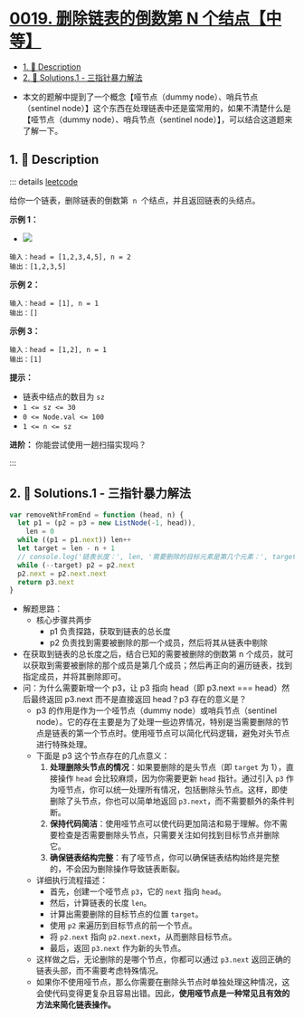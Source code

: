 # [0019. 删除链表的倒数第 N 个结点【中等】](https://github.com/Tdahuyou/TNotes.leetcode/tree/main/notes/0019.%20%E5%88%A0%E9%99%A4%E9%93%BE%E8%A1%A8%E7%9A%84%E5%80%92%E6%95%B0%E7%AC%AC%20N%20%E4%B8%AA%E7%BB%93%E7%82%B9%E3%80%90%E4%B8%AD%E7%AD%89%E3%80%91)

<!-- region:toc -->

- [1. 📝 Description](#1--description)
- [2. 🎯 Solutions.1 - 三指针暴力解法](#2--solutions1---三指针暴力解法)

<!-- endregion:toc -->

- 本文的题解中提到了一个概念【哑节点（dummy node）、哨兵节点（sentinel node）】这个东西在处理链表中还是蛮常用的，如果不清楚什么是【哑节点（dummy node）、哨兵节点（sentinel node）】，可以结合这道题来了解一下。

## 1. 📝 Description

::: details [leetcode](https://leetcode.cn/problems/remove-nth-node-from-end-of-list/description/)

给你一个链表，删除链表的倒数第  `n`  个结点，并且返回链表的头结点。

**示例 1：**

- ![](https://cdn.jsdelivr.net/gh/tnotesjs/imgs@main/2024-10-26-21-07-31.png)

```
输入：head = [1,2,3,4,5], n = 2
输出：[1,2,3,5]
```

**示例 2：**

```
输入：head = [1], n = 1
输出：[]
```

**示例 3：**

```
输入：head = [1,2], n = 1
输出：[1]
```

**提示：**

- 链表中结点的数目为 `sz`
- `1 <= sz <= 30`
- `0 <= Node.val <= 100`
- `1 <= n <= sz`

**进阶：** 你能尝试使用一趟扫描实现吗？

:::

## 2. 🎯 Solutions.1 - 三指针暴力解法

```javascript
var removeNthFromEnd = function (head, n) {
  let p1 = (p2 = p3 = new ListNode(-1, head)),
    len = 0
  while ((p1 = p1.next)) len++
  let target = len - n + 1
  // console.log('链表长度：', len, '需要删除的目标元素是第几个元素：', target);
  while (--target) p2 = p2.next
  p2.next = p2.next.next
  return p3.next
}
```

- 解题思路：
  - 核心步骤共两步
    - p1 负责探路，获取到链表的总长度
    - p2 负责找到需要被删除的那一个成员，然后将其从链表中剔除
- 在获取到链表的总长度之后，结合已知的需要被删除的倒数第 n 个成员，就可以获取到需要被删除的那个成员是第几个成员；然后再正向的遍历链表，找到指定成员，并将其删除即可。
- 问：为什么需要新增一个 p3，让 p3 指向 head（即 p3.next === head）然后最终返回 p3.next 而不是直接返回 head？p3 存在的意义是？
  - p3 的作用是作为一个哑节点（dummy node）或哨兵节点（sentinel node）。它的存在主要是为了处理一些边界情况，特别是当需要删除的节点是链表的第一个节点时。使用哑节点可以简化代码逻辑，避免对头节点进行特殊处理。
  - 下面是 p3 这个节点存在的几点意义：
    1. **处理删除头节点的情况**：如果要删除的是头节点（即 `target` 为 1），直接操作 `head` 会比较麻烦，因为你需要更新 `head` 指针。通过引入 `p3` 作为哑节点，你可以统一处理所有情况，包括删除头节点。这样，即使删除了头节点，你也可以简单地返回 `p3.next`，而不需要额外的条件判断。
    2. **保持代码简洁**：使用哑节点可以使代码更加简洁和易于理解。你不需要检查是否需要删除头节点，只需要关注如何找到目标节点并删除它。
    3. **确保链表结构完整**：有了哑节点，你可以确保链表结构始终是完整的，不会因为删除操作导致链表断裂。
  - 详细执行流程描述：
    - 首先，创建一个哑节点 `p3`，它的 `next` 指向 `head`。
    - 然后，计算链表的长度 `len`。
    - 计算出需要删除的目标节点的位置 `target`。
    - 使用 `p2` 来遍历到目标节点的前一个节点。
    - 将 `p2.next` 指向 `p2.next.next`，从而删除目标节点。
    - 最后，返回 `p3.next` 作为新的头节点。
  - 这样做之后，无论删除的是哪个节点，你都可以通过 `p3.next` 返回正确的链表头部，而不需要考虑特殊情况。
  - 如果你不使用哑节点，那么你需要在删除头节点时单独处理这种情况，这会使代码变得更复杂且容易出错。因此，**使用哑节点是一种常见且有效的方法来简化链表操作。**
